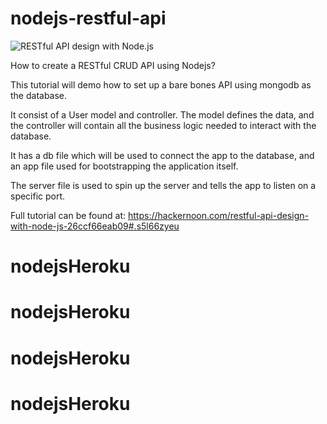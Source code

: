 # nodejs-restful-api
![RESTful API design with Node.js](https://cdn-images-1.medium.com/max/2000/1*jjYC9tuf4C3HkHCP5PcKTA.jpeg "RESTful API design with Node.js")

How to create a RESTful CRUD API using Nodejs?

This tutorial will demo how to set up a bare bones 
API using mongodb as the database.

It consist of a User model and controller. The model
defines the data, and the controller will contain all 
the business logic needed to interact with the database. 

It has a db file which will be used to
connect the app to the database, and an app file used
for bootstrapping the application itself.

The server file is used to spin up the server and tells the
app to listen on a specific port.

Full tutorial can be found at:
https://hackernoon.com/restful-api-design-with-node-js-26ccf66eab09#.s5l66zyeu
# nodejsHeroku
# nodejsHeroku
# nodejsHeroku
# nodejsHeroku
